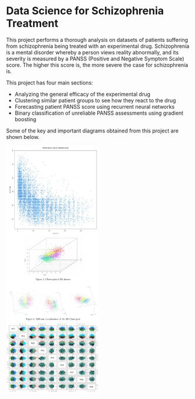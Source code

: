 # Data Science for Schizophrenia Treatment

This project performs a thorough analysis on datasets of patients suffering from schizophrenia being treated with an experimental drug. Schizophrenia is a mental disorder whereby a person views reality abnormally, and its severity is measured by a PANSS (Positive and Negative Symptom Scale) score. The higher this score is, the more severe the case for schizophrenia is.

This project has four main sections:
- Analyzing the general efficacy of the experimental drug
- Clustering similar patient groups to see how they react to the drug
- Forecasting patient PANSS score using recurrent neural networks
- Binary classification of unreliable PANSS assessments using gradient boosting

Some of the key and important diagrams obtained from this project are shown below.

<img src='/images/scatter_regression.JPG' style='width:50%'>
<img src='/images/clustering.JPG' style='width:50%'>
<img src='/images/PCA.JPG' style='width:50%'>
